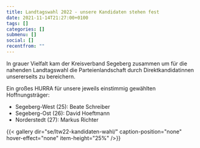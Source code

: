 ```yaml
---
title: Landtagswahl 2022 - unsere Kandidaten stehen fest
date: 2021-11-14T21:27:00+0100
tags: []
categories: []
submenu: []
social: []
recentfrom: ""
---
```

In grauer Vielfalt kam der Kreisverband Segeberg zusammen um für die nahenden Landtagswahl die Parteienlandschaft durch Direktkandidatinnen unsererseits zu bereichern.

Ein großes HURRA für unsere jeweils einstimmig gewählten Hoffnungsträger:

* Segeberg-West (25): Beate Schreiber
* Segeberg-Ost (26): David Hoeftmann
* Norderstedt (27): Markus Richter

{{< gallery dir="se/ltw22-kandidaten-wahl/" caption-position="none" hover-effect="none" item-height="25%" />}}

